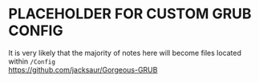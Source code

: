 # PLACEHOLDER FOR CUSTOM GRUB CONFIG
It is very likely that the majority of notes here will become files located within `/Config`  
https://github.com/jacksaur/Gorgeous-GRUB  
